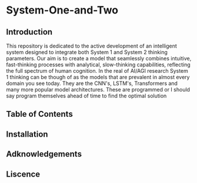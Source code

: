 # System-One-and-Two

## Introduction
This repository is dedicated to the active development of an intelligent system designed to integrate both System 1 and System 2 thinking parameters. Our aim is to create a model that seamlessly combines intuitive, fast-thinking processes with analytical, slow-thinking capabilities, reflecting the full spectrum of human cognition. In the real of AI/AGI research System 1 thinking can be though of as the models that are prevalent in almost every domain you see today. They are the CNN's, LSTM's, Transformers and many more popular model architectures. These are programmed or I should say program themselves ahead of time to find the optimal solution

## Table of Contents

## Installation

## Adknowledgements

## Liscence
